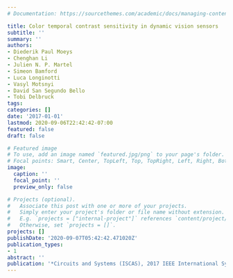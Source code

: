 ```yaml
---
# Documentation: https://sourcethemes.com/academic/docs/managing-content/

title: Color temporal contrast sensitivity in dynamic vision sensors
subtitle: ''
summary: ''
authors:
- Diederik Paul Moeys
- Chenghan Li
- Julien N. P. Martel
- Simeon Bamford
- Luca Longinotti
- Vasyl Motsnyi
- David San Segundo Bello
- Tobi Delbruck
tags:
categories: []
date: '2017-01-01'
lastmod: 2020-09-06T22:42:42-07:00
featured: false
draft: false

# Featured image
# To use, add an image named `featured.jpg/png` to your page's folder.
# Focal points: Smart, Center, TopLeft, Top, TopRight, Left, Right, BottomLeft, Bottom, BottomRight.
image:
  caption: ''
  focal_point: ''
  preview_only: false

# Projects (optional).
#   Associate this post with one or more of your projects.
#   Simply enter your project's folder or file name without extension.
#   E.g. `projects = ["internal-project"]` references `content/project/deep-learning/index.md`.
#   Otherwise, set `projects = []`.
projects: []
publishDate: '2020-09-07T05:42:42.471020Z'
publication_types:
- 1
abstract: ''
publication: '*Circuits and Systems (ISCAS), 2017 IEEE International Symposium on*'
---
```


